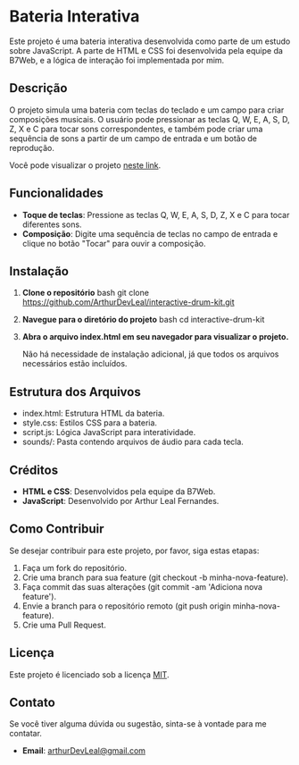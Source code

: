 # Bateria Interativa

Este projeto é uma bateria interativa desenvolvida como parte de um estudo sobre JavaScript. A parte de HTML e CSS foi desenvolvida pela equipe da B7Web, e a lógica de interação foi implementada por mim.

## Descrição

O projeto simula uma bateria com teclas do teclado e um campo para criar composições musicais. O usuário pode pressionar as teclas Q, W, E, A, S, D, Z, X e C para tocar sons correspondentes, e também pode criar uma sequência de sons a partir de um campo de entrada e um botão de reprodução.

Você pode visualizar o projeto <a href="https://arthurdevleal.github.io/interactive-drum-kit/" target="_blank">neste link</a>.

## Funcionalidades

- **Toque de teclas**: Pressione as teclas Q, W, E, A, S, D, Z, X e C para tocar diferentes sons.
- **Composição**: Digite uma sequência de teclas no campo de entrada e clique no botão "Tocar" para ouvir a composição.

## Instalação

1. **Clone o repositório**
bash
   git clone <https://github.com/ArthurDevLeal/interactive-drum-kit.git>
   
2. **Navegue para o diretório do projeto**
bash
   cd interactive-drum-kit
   
3. **Abra o arquivo index.html em seu navegador para visualizar o projeto.**

   Não há necessidade de instalação adicional, já que todos os arquivos necessários estão incluídos.

## Estrutura dos Arquivos

- index.html: Estrutura HTML da bateria.
- style.css: Estilos CSS para a bateria.
- script.js: Lógica JavaScript para interatividade.
- sounds/: Pasta contendo arquivos de áudio para cada tecla.

## Créditos

- **HTML e CSS**: Desenvolvidos pela equipe da B7Web.
- **JavaScript**: Desenvolvido por Arthur Leal Fernandes.

## Como Contribuir

Se desejar contribuir para este projeto, por favor, siga estas etapas:

1. Faça um fork do repositório.
2. Crie uma branch para sua feature (git checkout -b minha-nova-feature).
3. Faça commit das suas alterações (git commit -am 'Adiciona nova feature').
4. Envie a branch para o repositório remoto (git push origin minha-nova-feature).
5. Crie uma Pull Request.

## Licença

Este projeto é licenciado sob a licença [MIT](LICENSE).

## Contato

Se você tiver alguma dúvida ou sugestão, sinta-se à vontade para me contatar.

- **Email**: arthurDevLeal@gmail.com
